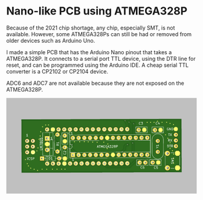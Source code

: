 # Nano-like PCB using ATMEGA328P

Because of the 2021 chip shortage, any chip, especially SMT, is not available.  However, some ATMEGA328Ps can still be had or removed from older devices such as Arduino Uno.

I made a simple PCB that has the Arduino Nano pinout that takes a ATMEGA328P.  It connects to a serial port TTL device, using the DTR line for reset, and can be programmed using the Arduino IDE.  A cheap serial TTL converter is a CP2102 or CP2104 device.

ADC6 and ADC7 are not available because they are not exposed on the ATMEGA328P.

![x](NanoDIP.png)
